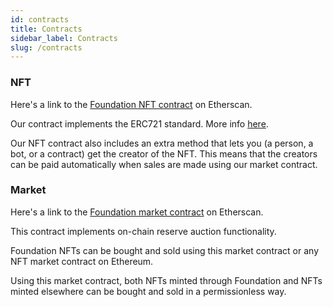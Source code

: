 ```yaml
---
id: contracts
title: Contracts
sidebar_label: Contracts
slug: /contracts
---
```


### NFT

Here's a link to the [Foundation NFT contract](https://etherscan.io/token/0x3B3ee1931Dc30C1957379FAc9aba94D1C48a5405) on Etherscan.

Our contract implements the ERC721 standard. More info [here](https://ethereum.org/en/developers/docs/standards/tokens/erc-721/).

Our NFT contract also includes an extra method that lets you (a person, a bot, or a contract) get the creator of the NFT. This means that the creators can be paid automatically when sales are made using our market contract.

### Market

Here's a link to the [Foundation market contract](https://etherscan.io/address/0xcDA72070E455bb31C7690a170224Ce43623d0B6f) on Etherscan.

This contract implements on-chain reserve auction functionality.

Foundation NFTs can be bought and sold using this market contract or any NFT market contract on Ethereum.

Using this market contract, both NFTs minted through Foundation and NFTs minted elsewhere can be bought and sold in a permissionless way.